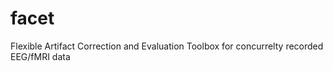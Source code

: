 facet
=====

Flexible Artifact Correction and Evaluation Toolbox for concurrelty recorded EEG/fMRI data